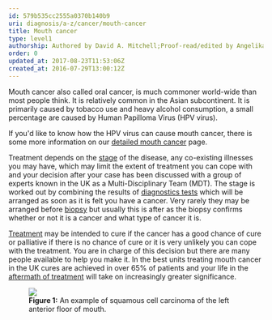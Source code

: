 ```yaml
---
id: 579b535cc2555a0370b140b9
uri: diagnosis/a-z/cancer/mouth-cancer
title: Mouth cancer
type: level1
authorship: Authored by David A. Mitchell;Proof-read/edited by Angelika Sebald
order: 0
updated_at: 2017-08-23T11:53:06Z
created_at: 2016-07-29T13:00:12Z
---
```


<p>Mouth cancer also called oral cancer, is much commoner world-wide
    than most people think. It is relatively common in the Asian
    subcontinent. It is primarily caused by tobacco use and heavy
    alcohol consumption, a small percentage are caused by Human
    Papilloma Virus (HPV virus).</p>
<aside>
    <p>If you'd like to know how the HPV virus can cause mouth
        cancer, there is some more information on our <a href="/diagnosis/a-z/cancer/mouth-cancer/detailed">detailed mouth cancer</a>        page.</p>
</aside>
<p>Treatment depends on the <a href="/diagnosis/a-z/cancer/mouth-cancer/more-info">stage</a>    of the disease, any co-existing illnesses you may have, which
    may limit the extent of treatment you can cope with and your
    decision after your case has been discussed with a group
    of experts known in the UK as a Multi-Disciplinary Team (MDT).
    The stage is worked out by combining the results of <a href="/diagnosis/tests">diagnostics tests</a>    which will be arranged as soon as it is felt you have a cancer.
    Very rarely they may be arranged before <a href="/diagnosis/tests/biopsy">biopsy</a>    but usually this is after as the biopsy confirms whether
    or not it is a cancer and what type of cancer it is.</p>
<p><a href="/treatment">Treatment</a> may be intended to cure if
    the cancer has a good chance of cure or palliative if there
    is no chance of cure or it is very unlikely you can cope
    with the treatment. You are in charge of this decision but
    there are many people available to help you make it. In the
    best units treating mouth cancer in the UK cures are achieved
    in over 65% of patients and your life in the <a href="/help">aftermath of treatment</a>    will take on increasingly greater significance.</p>
<figure><img src="/diagnosis/diagnoses/mouth-cancer/level1/figure1.jpg">
    <figcaption><strong>Figure 1:</strong> An example of squamous cell carcinoma
        of the left anterior floor of mouth.</figcaption>
</figure>
